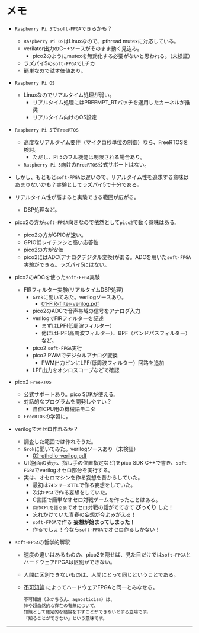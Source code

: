 
# メモ

- `Raspberry Pi 5`で`soft-FPGA`できるかも？
  - `Raspberry Pi OS`はLinuxなので、pthread mutexに対応している。
  - verilator出力のC++ソースがそのまま動く見込み。
    - pico2のようにmutexを無効化する必要がないと思われる。（未検証）
  - ラズパイ5の`soft-FPGA`でLチカ
  - 簡単なので試す価値あり。
- `Raspberry Pi OS`
  - Linuxなのでリアルタイム処理が弱い。
    - リアルタイム処理にはPREEMPT_RTパッチを適用したカーネルが推奨
    - リアルタイム向けのOS設定
- `Raspberry Pi 5`で`FreeRTOS`
  - 高度なリアルタイム要件（マイクロ秒単位の制御）なら、FreeRTOSを検討。
    - ただし、Pi 5のフル機能は制限される場合あり。
  - `Raspberry Pi 5`向けの`FreeRTOS`公式サポートはない。
- しかし、もともと`soft-FPGA`は遅いので、リアルタイム性を追求する意味はあまりないかも？実験としてラズパイ5で十分である。
- リアルタイム性が高まると実験できる範囲が広がる。
  - DSP処理など。
- pico2の方が`soft-FPGA`向きなので依然として`pico2`で動く意味はある。
  - pico2の方がGPIOが速い。
  - GPIO低レイテンシと高い応答性
  - pico2の方が安価
  - pico2にはADC(アナログデジタル変換)がある。ADCを用いた`soft-FPGA`実験ができる。ラズパイ5にはない。
- pico2のADCを使った`soft-FPGA`実験
  - FIRフィルター実験(リアルタイムDSP処理)
    - `Grok`に聞いてみた。verilogソースあり。
      - [01-FIR-filter-verilog.pdf](./etc/01-FIR-filter-verilog.pdf)
    - pico2のADCで音声帯域の信号をアナログ入力
    - verilogでFIRフィルターを記述
      - まずはLPF(低周波フィルター）
      - 他にはHPF(高周波フィルター）、BPF（バンドパスフィルター）など。
    - pico2 `soft-FPGA`実行
    - pico2 PWMでデジタルアナログ変換
      - PWM出力ピンにLPF(低周波フィルター）回路を追加
    - LPF出力をオシロスコープなどで確認
- pico2 `FreeRTOS`
  - 公式サポートあり。pico SDKが使える。
  - 対話的なプログラムを開発しやすい？
    - 自作CPU用の機械語モニタ
  - `FreeRTOS`の学習に。
  
- verilogでオセロ作れるか？
  - 調査した範囲では作れそうだ。
  - `Grok`に聞いてみた。verilogソースあり（未検証）
    - [02-othello-verilog.pdf](./etc/02-othello-verilog.pdf)
  - UI(盤面の表示、指し手の位置指定など)をpico SDK C++で書き、`soft FGPA`でverilogオセロ部分を実行する。
  - 実は、オセロマシンを作る妄想を昔からしていた。
    - 最初は`74シリーズTTL`で作る妄想をしていた。
    - 次は`FPGA`で作る妄想をしていた。
    - C言語で簡単なオセロ対戦ゲームを作ったことはある。
    - `自作CPUを語る会`でオセロ対戦の話がでてきて __びっくり__ した！
    - 忘れかけていた青春の妄想が今よみがえる！
    - `soft-FPGA`で作る __妄想が始まってしまった！__
    - 作るでしょ！今なら`soft-FPGA`でオセロ作るしかない！

- `soft-FPGA`の哲学的解釈
  - 速度の違いはあるものの、pico2を隠せば、見た目だけでは`soft-FPGA`とハードウェアFPGAは区別ができない。
  - 人間に区別できないものは、人間にとって同じということである。
  - [不可知論](https://ja.wikipedia.org/wiki/%E4%B8%8D%E5%8F%AF%E7%9F%A5%E8%AB%96) によってハードウェアFPGAと同一とみなせる。

    ```text
    不可知論（ふかちろん、agnosticism）は、
    神や超自然的な存在の有無について、
    知識として確定的な結論を下すことができないとする立場です。
    「知ることができない」という意味です。
    ```

---
